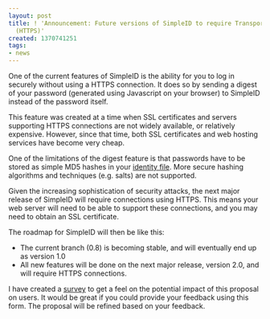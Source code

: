 ```yaml
---
layout: post
title: ! 'Announcement: Future versions of SimpleID to require Transport Layer Security
  (HTTPS)'
created: 1370741251
tags:
- news
---
```

One of the current features of SimpleID is the ability for you to log in securely without using a HTTPS connection.  It does so by sending a digest of your password (generated using Javascript on your browser) to SimpleID instead of the password itself.

This feature was created at a time when SSL certificates and servers supporting HTTPS connections are not widely available, or relatively expensive.  However, since that time, both SSL certificates and web hosting services have become very cheap.

One of the limitations of the digest feature is that passwords have to be stored as simple MD5 hashes in your [identity file](/documentation/getting-started/setting-identity/identity-files).  More secure hashing algorithms and techniques (e.g. salts) are not supported.

Given the increasing sophistication of security attacks, the next major release of SimpleID will require connections using HTTPS.  This means your web server will need to be able to support these connections, and you may need to obtain an SSL certificate.
<!--break-->
The roadmap for SimpleID will then be like this:

- The current branch (0.8) is becoming stable, and will eventually end up as version 1.0
- All new features will be done on the next major release, version 2.0, and will require HTTPS connections.

I have created a [survey](https://docs.google.com/forms/d/17K46bStj1SGfJuc4Uq9Nx1LJOaMxIHvjc1nvlc0NfSs/viewform) to get a feel on the potential impact of this proposal on users.  It would be great if you could provide your feedback using this form.  The proposal will be refined based on your feedback.
